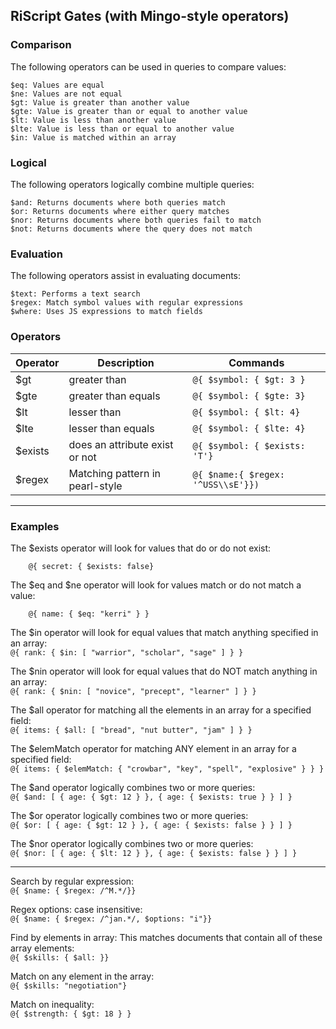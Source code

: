 ## RiScript Gates (with Mingo-style operators)

### Comparison

The following operators can be used in queries to compare values:

    $eq: Values are equal
    $ne: Values are not equal
    $gt: Value is greater than another value
    $gte: Value is greater than or equal to another value
    $lt: Value is less than another value
    $lte: Value is less than or equal to another value
    $in: Value is matched within an array

### Logical

The following operators logically combine multiple queries:

    $and: Returns documents where both queries match
    $or: Returns documents where either query matches
    $nor: Returns documents where both queries fail to match
    $not: Returns documents where the query does not match

### Evaluation

The following operators assist in evaluating documents:

    $text: Performs a text search
    $regex: Match symbol values with regular expressions
    $where: Uses JS expressions to match fields

### Operators

<table>
<thead><tr>
<th>Operator</th>
<th>Description</th>
<th>Commands</th>
</tr></thead>
<tbody>
<tr>
<td>$gt&nbsp;</td>
<td>greater than&nbsp;</td>
<td><code>@{ $symbol: { $gt: 3 }</code></td>
</tr>
<tr>
<td>$gte&nbsp;</td>
<td>greater than equals</td>
<td><code>@{ $symbol: { $gte: 3}</code></td>
</tr>
<tr>
<td>$lt&nbsp;</td>
<td>lesser than&nbsp;</td>
<td><code>@{ $symbol: { $lt: 4}</code></td>
</tr>
<tr>
<td>$lte</td>
<td>lesser than equals</td>
<td><code>@{ $symbol: { $lte: 4}</code></td>
</tr>
<tr>
<td>$exists</td>
<td>does an attribute exist or not</td>
<td><code>@{ $symbol: { $exists: 'T'}</code></td>
</tr>
<tr>
<td>$regex</td>
<td>Matching pattern in pearl-style</td>
<td><code>@{ $name:{ $regex: '^USS\\sE'}})</code></td>
</tr>
</tbody>
</table>

-------

### Examples

The $exists operator will look for values that do or do not exist:  
```@{ secret: { $exists: true}
    @{ secret: { $exists: false}
```

The $eq and $ne operator will look for values match or do not match a value:  
```@{ gender: { $ne: "male" } }
    @{ name: { $eq: "kerri" } }
```

The $in operator will look for equal values that match anything specified in an array:  
`@{ rank: { $in: [ "warrior", "scholar", "sage" ] } }`

The $nin operator will look for equal values that do NOT match anything in an array:  
`@{ rank: { $nin: [ "novice", "precept", "learner" ] } }`

The $all operator for matching all the elements in an array for a specified field:  
`@{ items: { $all: [ "bread", "nut butter", "jam" ] } }`

The $elemMatch operator for matching ANY element in an array for a specified field:  
`@{ items: { $elemMatch: { "crowbar", "key", "spell", "explosive" } } }`

The $and operator logically combines two or more queries:  
`@{ $and: [ { age: { $gt: 12 } }, { age: { $exists: true } } ] }`

The $or operator logically combines two or more queries:  
`@{ $or: [ { age: { $gt: 12 } }, { age: { $exists: false } } ] }`

The $nor operator logically combines two or more queries:  
`@{ $nor: [ { age: { $lt: 12 } }, { age: { $exists: false } } ] }`


--------

Search by regular expression:  
`@{ $name: { $regex: /^M.*/}}`

Regex options: case insensitive:  
`@{ $name: { $regex: /^jan.*/, $options: "i"}}`

Find by elements in array:
This matches documents that contain all of these array elements:  
`@{ $skills: { $all: }}`

Match on any element in the array:  
`@{ $skills: "negotiation"}`

Match on inequality:  
`@{ $strength: { $gt: 18 } }`  
